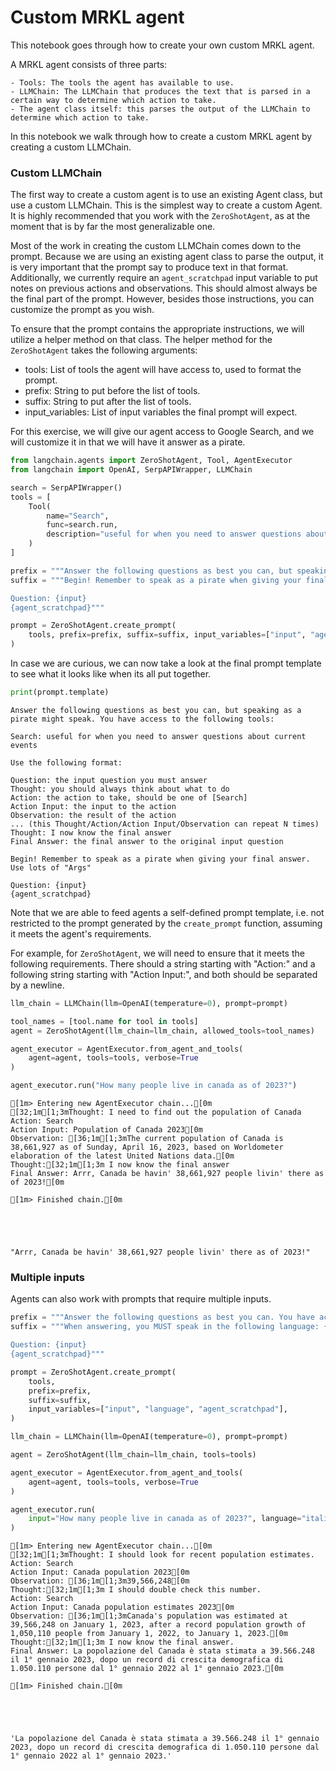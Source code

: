 # Custom MRKL agent

This notebook goes through how to create your own custom MRKL agent.

A MRKL agent consists of three parts:
    
    - Tools: The tools the agent has available to use.
    - LLMChain: The LLMChain that produces the text that is parsed in a certain way to determine which action to take.
    - The agent class itself: this parses the output of the LLMChain to determine which action to take.
        
        
In this notebook we walk through how to create a custom MRKL agent by creating a custom LLMChain.

### Custom LLMChain

The first way to create a custom agent is to use an existing Agent class, but use a custom LLMChain. This is the simplest way to create a custom Agent. It is highly recommended that you work with the `ZeroShotAgent`, as at the moment that is by far the most generalizable one. 

Most of the work in creating the custom LLMChain comes down to the prompt. Because we are using an existing agent class to parse the output, it is very important that the prompt say to produce text in that format. Additionally, we currently require an `agent_scratchpad` input variable to put notes on previous actions and observations. This should almost always be the final part of the prompt. However, besides those instructions, you can customize the prompt as you wish.

To ensure that the prompt contains the appropriate instructions, we will utilize a helper method on that class. The helper method for the `ZeroShotAgent` takes the following arguments:

- tools: List of tools the agent will have access to, used to format the prompt.
- prefix: String to put before the list of tools.
- suffix: String to put after the list of tools.
- input_variables: List of input variables the final prompt will expect.

For this exercise, we will give our agent access to Google Search, and we will customize it in that we will have it answer as a pirate.


```python
from langchain.agents import ZeroShotAgent, Tool, AgentExecutor
from langchain import OpenAI, SerpAPIWrapper, LLMChain
```


```python
search = SerpAPIWrapper()
tools = [
    Tool(
        name="Search",
        func=search.run,
        description="useful for when you need to answer questions about current events",
    )
]
```


```python
prefix = """Answer the following questions as best you can, but speaking as a pirate might speak. You have access to the following tools:"""
suffix = """Begin! Remember to speak as a pirate when giving your final answer. Use lots of "Args"

Question: {input}
{agent_scratchpad}"""

prompt = ZeroShotAgent.create_prompt(
    tools, prefix=prefix, suffix=suffix, input_variables=["input", "agent_scratchpad"]
)
```

In case we are curious, we can now take a look at the final prompt template to see what it looks like when its all put together.


```python
print(prompt.template)
```

    Answer the following questions as best you can, but speaking as a pirate might speak. You have access to the following tools:
    
    Search: useful for when you need to answer questions about current events
    
    Use the following format:
    
    Question: the input question you must answer
    Thought: you should always think about what to do
    Action: the action to take, should be one of [Search]
    Action Input: the input to the action
    Observation: the result of the action
    ... (this Thought/Action/Action Input/Observation can repeat N times)
    Thought: I now know the final answer
    Final Answer: the final answer to the original input question
    
    Begin! Remember to speak as a pirate when giving your final answer. Use lots of "Args"
    
    Question: {input}
    {agent_scratchpad}
    

Note that we are able to feed agents a self-defined prompt template, i.e. not restricted to the prompt generated by the `create_prompt` function, assuming it meets the agent's requirements. 

For example, for `ZeroShotAgent`, we will need to ensure that it meets the following requirements. There should a string starting with "Action:" and a following string starting with "Action Input:", and both should be separated by a newline.



```python
llm_chain = LLMChain(llm=OpenAI(temperature=0), prompt=prompt)
```


```python
tool_names = [tool.name for tool in tools]
agent = ZeroShotAgent(llm_chain=llm_chain, allowed_tools=tool_names)
```


```python
agent_executor = AgentExecutor.from_agent_and_tools(
    agent=agent, tools=tools, verbose=True
)
```


```python
agent_executor.run("How many people live in canada as of 2023?")
```

    
    
    [1m> Entering new AgentExecutor chain...[0m
    [32;1m[1;3mThought: I need to find out the population of Canada
    Action: Search
    Action Input: Population of Canada 2023[0m
    Observation: [36;1m[1;3mThe current population of Canada is 38,661,927 as of Sunday, April 16, 2023, based on Worldometer elaboration of the latest United Nations data.[0m
    Thought:[32;1m[1;3m I now know the final answer
    Final Answer: Arrr, Canada be havin' 38,661,927 people livin' there as of 2023![0m
    
    [1m> Finished chain.[0m
    




    "Arrr, Canada be havin' 38,661,927 people livin' there as of 2023!"



### Multiple inputs
Agents can also work with prompts that require multiple inputs.


```python
prefix = """Answer the following questions as best you can. You have access to the following tools:"""
suffix = """When answering, you MUST speak in the following language: {language}.

Question: {input}
{agent_scratchpad}"""

prompt = ZeroShotAgent.create_prompt(
    tools,
    prefix=prefix,
    suffix=suffix,
    input_variables=["input", "language", "agent_scratchpad"],
)
```


```python
llm_chain = LLMChain(llm=OpenAI(temperature=0), prompt=prompt)
```


```python
agent = ZeroShotAgent(llm_chain=llm_chain, tools=tools)
```


```python
agent_executor = AgentExecutor.from_agent_and_tools(
    agent=agent, tools=tools, verbose=True
)
```


```python
agent_executor.run(
    input="How many people live in canada as of 2023?", language="italian"
)
```

    
    
    [1m> Entering new AgentExecutor chain...[0m
    [32;1m[1;3mThought: I should look for recent population estimates.
    Action: Search
    Action Input: Canada population 2023[0m
    Observation: [36;1m[1;3m39,566,248[0m
    Thought:[32;1m[1;3m I should double check this number.
    Action: Search
    Action Input: Canada population estimates 2023[0m
    Observation: [36;1m[1;3mCanada's population was estimated at 39,566,248 on January 1, 2023, after a record population growth of 1,050,110 people from January 1, 2022, to January 1, 2023.[0m
    Thought:[32;1m[1;3m I now know the final answer.
    Final Answer: La popolazione del Canada è stata stimata a 39.566.248 il 1° gennaio 2023, dopo un record di crescita demografica di 1.050.110 persone dal 1° gennaio 2022 al 1° gennaio 2023.[0m
    
    [1m> Finished chain.[0m
    




    'La popolazione del Canada è stata stimata a 39.566.248 il 1° gennaio 2023, dopo un record di crescita demografica di 1.050.110 persone dal 1° gennaio 2022 al 1° gennaio 2023.'




```python

```
